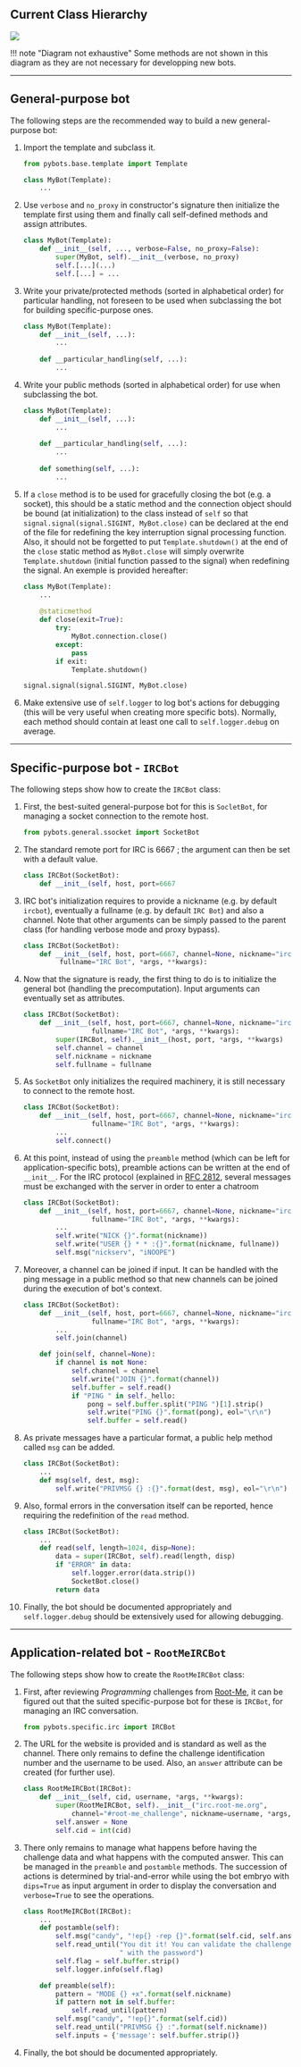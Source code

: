 ## Current Class Hierarchy

![](imgs/bots.png)

!!! note "Diagram not exhaustive"
    Some methods are not shown in this diagram as they are not necessary for developping new bots.

-----

## General-purpose bot

The following steps are the recommended way to build a new general-purpose bot:

1. Import the template and subclass it.

    ```python
    from pybots.base.template import Template
    
    class MyBot(Template):
        ...
    ```

2. Use `verbose` and `no_proxy` in constructor's signature then initialize the template first using them and finally call self-defined methods and assign attributes.

    ```python
    class MyBot(Template):
        def __init__(self, ..., verbose=False, no_proxy=False):
            super(MyBot, self).__init__(verbose, no_proxy)
            self.[...](...)
            self.[...] = ...
    ```

3. Write your private/protected methods (sorted in alphabetical order) for particular handling, not foreseen to be used when subclassing the bot for building specific-purpose ones.

    ```python
    class MyBot(Template):
        def __init__(self, ...):
            ...
        
        def __particular_handling(self, ...):
            ...
    ```

4. Write your public methods (sorted in alphabetical order) for use when subclassing the bot.

    ```python
    class MyBot(Template):
        def __init__(self, ...):
            ...
        
        def __particular_handling(self, ...):
            ...
            
        def something(self, ...):
            ...
    ```

5. If a `close` method is to be used for gracefully closing the bot (e.g. a socket), this should be a static method and the connection object should be bound (at initialization) to the class instead of `self` so that `signal.signal(signal.SIGINT, MyBot.close)` can be declared at the end of the file for redefining the key interruption signal processing function. Also, it should not be forgetted to put `Template.shutdown()` at the end of the `close` static method as `MyBot.close` will simply overwrite `Template.shutdown` (initial function passed to the signal) when redefining the signal. An exemple is provided hereafter:

    ```python
    class MyBot(Template):
        ...
        
        @staticmethod
        def close(exit=True):
            try:
                MyBot.connection.close()
            except:
                pass
            if exit:
                Template.shutdown()
    
    signal.signal(signal.SIGINT, MyBot.close)
    ```

6. Make extensive use of `self.logger` to log bot's actions for debugging (this will be very useful when creating more specific bots). Normally, each method should contain at least one call to `self.logger.debug` on average.

-----

## Specific-purpose bot - `IRCBot`

The following steps show how to create the `IRCBot` class:

1. First, the best-suited general-purpose bot for this is `SocletBot`, for managing a socket connection to the remote host.

    ```python
    from pybots.general.ssocket import SocketBot
    ```

2. The standard remote port for IRC is 6667 ; the argument can then be set with a default value.

    ```python
    class IRCBot(SocketBot):
        def __init__(self, host, port=6667
    ```

3. IRC bot's initialization requires to provide a nickname (e.g. by default `ircbot`), eventually a fullname (e.g. by default `IRC Bot`) and also a channel. Note that other arguments can be simply passed to the parent class (for handling verbose mode and proxy bypass).

    ```python
    class IRCBot(SocketBot):
        def __init__(self, host, port=6667, channel=None, nickname="ircbot",
             fullname="IRC Bot", *args, **kwargs):
    ```

4. Now that the signature is ready, the first thing to do is to initialize the general bot (handling the precomputation). Input arguments can eventually set as attributes.

    ```python
    class IRCBot(SocketBot):
        def __init__(self, host, port=6667, channel=None, nickname="ircbot",
                     fullname="IRC Bot", *args, **kwargs):
            super(IRCBot, self).__init__(host, port, *args, **kwargs)
            self.channel = channel
            self.nickname = nickname
            self.fullname = fullname
    ```

5. As `SocketBot` only initializes the required machinery, it is still necessary to connect to the remote host.

    ```python
    class IRCBot(SocketBot):
        def __init__(self, host, port=6667, channel=None, nickname="ircbot",
                     fullname="IRC Bot", *args, **kwargs):
            ...
            self.connect()
    ```

6. At this point, instead of using the `preamble` method (which can be left for application-specific bots), preamble actions can be written at the end of `__init__`. For the IRC protocol (explained in [RFC 2812](https://tools.ietf.org/html/rfc2812), several messages must be exchanged with the server in order to enter a chatroom

    ```python
    class IRCBot(SocketBot):
        def __init__(self, host, port=6667, channel=None, nickname="ircbot",
                     fullname="IRC Bot", *args, **kwargs):
            ...
            self.write("NICK {}".format(nickname))
            self.write("USER {} * * :{}".format(nickname, fullname))
            self.msg("nickserv", "iNOOPE")
    ```

7. Moreover, a channel can be joined if input. It can be handled with the ping message in a public method so that new channels can be joined during the execution of bot's context.

    ```python
    class IRCBot(SocketBot):
        def __init__(self, host, port=6667, channel=None, nickname="ircbot",
                     fullname="IRC Bot", *args, **kwargs):
            ...
            self.join(channel)

        def join(self, channel=None):
            if channel is not None:
                self.channel = channel
                self.write("JOIN {}".format(channel))
                self.buffer = self.read()
                if "PING " in self._hello:
                    pong = self.buffer.split("PING ")[1].strip()
                    self.write("PING {}".format(pong), eol="\r\n")  
                    self.buffer = self.read()
    ```

8. As private messages have a particular format, a public help method called `msg` can be added.

    ```python
    class IRCBot(SocketBot):
        ...
        def msg(self, dest, msg):
            self.write("PRIVMSG {} :{}".format(dest, msg), eol="\r\n")
    ```

9. Also, formal errors in the conversation itself can be reported, hence requiring the redefinition of the `read` method.

    ```python
    class IRCBot(SocketBot):
        ...
        def read(self, length=1024, disp=None):
            data = super(IRCBot, self).read(length, disp)
            if "ERROR" in data:
                self.logger.error(data.strip())
                SocketBot.close()
            return data
    ```

10. Finally, the bot should be documented appropriately and `self.logger.debug` should be extensively used for allowing debugging.

-----

## Application-related bot - `RootMeIRCBot`

The following steps show how to create the `RootMeIRCBot` class:

1. First, after reviewing *Programming* challenges from [Root-Me](https://www.root-me.org/), it can be figured out that the suited specific-purpose bot for these is `IRCBot`, for managing an IRC conversation.

    ```python
    from pybots.specific.irc import IRCBot
    ```

2. The URL for the website is provided and is standard as well as the channel. There only remains to define the challenge identification number and the username to be used. Also, an `answer` attribute can be created (for further use).

    ```python
    class RootMeIRCBot(IRCBot):
        def __init__(self, cid, username, *args, **kwargs):
            super(RootMeIRCBot, self).__init__("irc.root-me.org",
                channel="#root-me_challenge", nickname=username, *args, **kwargs)
            self.answer = None
            self.cid = int(cid)
    ```

3. There only remains to manage what happens before having the challenge data and what happens with the computed answer. This can be managed in the `preamble` and `postamble` methods. The succession of actions is determined by trial-and-error while using the bot embryo with `dips=True` as input argument in order to display the conversation and `verbose=True` to see the operations.

    ```python
    class RootMeIRCBot(IRCBot):
        ...
        def postamble(self):
            self.msg("candy", "!ep{} -rep {}".format(self.cid, self.answer))
            self.read_until("You dit it! You can validate the challenge"
                            " with the password")
            self.flag = self.buffer.strip()
            self.logger.info(self.flag)

        def preamble(self):
            pattern = "MODE {} +x".format(self.nickname)
            if pattern not in self.buffer:
                self.read_until(pattern)
            self.msg("candy", "!ep{}".format(self.cid))
            self.read_until("PRIVMSG {} :".format(self.nickname))
            self.inputs = {'message': self.buffer.strip()}
    ```

4. Finally, the bot should be documented appropriately.
